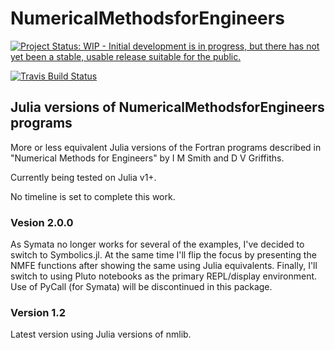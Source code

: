 # NumericalMethodsforEngineers

[![Project Status: WIP - Initial development is in progress, but there has not yet been a stable, usable release suitable for the public.](http://www.repostatus.org/badges/latest/wip.svg)](http://www.repostatus.org/#wip)

[![Travis Build Status](https://travis-ci.com/PtFEM/NumericalMethodsforEngineers.jl.svg?branch=master)](https://travis-ci.com/PtFEM/NumericalMethodsforEngineers.jl)

## Julia versions of NumericalMethodsforEngineers programs

More or less equivalent Julia versions of the Fortran programs described in "Numerical Methods for Engineers" by I M Smith and D V Griffiths.

Currently being tested on Julia v1+.

No timeline is set to complete this work.

### Vesion 2.0.0

As Symata no longer works for several of the examples, I've decided to switch to Symbolics.jl. At the same time I'll flip the focus by presenting the NMFE functions after showing the same using Julia equivalents. Finally, I'll switch to using Pluto notebooks as the primary REPL/display environment. Use of PyCall (for Symata) will be discontinued in this package.

### Version 1.2

Latest version using Julia versions of nmlib.
